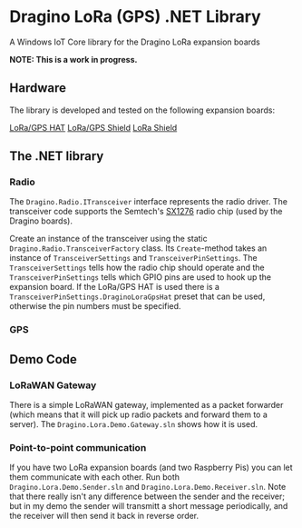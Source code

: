 # Dragino LoRa (GPS) .NET Library
A Windows IoT Core library for the Dragino LoRa expansion boards

**NOTE: This is a work in progress.**

## Hardware

The library is developed and tested on the following expansion boards:

[LoRa/GPS HAT](http://www.dragino.com/products/module/item/106-lora-gps-hat.html "Dragino's product page")
[LoRa/GPS Shield](http://www.dragino.com/products/lora/item/108-lora-gps-shield.html "Dragino's product page")
[LoRa Shield](http://www.dragino.com/products/lora/item/102-lora-shield.html "Dragino's product page")

## The .NET library

### Radio
The `Dragino.Radio.ITransceiver` interface represents the radio driver.
The transceiver code supports the Semtech's [SX1276](http://www.semtech.com/images/datasheet/sx1276_77_78_79.pdf "SX1276 Datasheet as PDF") radio chip (used by the Dragino boards).

Create an instance of the transceiver using the static `Dragino.Radio.TransceiverFactory` class. Its `Create`-method takes an instance of `TransceiverSettings` and `TransceiverPinSettings`.
The `TransceiverSettings` tells how the radio chip should operate and the `TransceiverPinSettings` tells which GPIO pins are used to hook up the expansion board. If the LoRa/GPS HAT is used there is a `TransceiverPinSettings.DraginoLoraGpsHat` preset that can be used, otherwise the pin numbers must be specified.

### GPS

## Demo Code

### LoRaWAN Gateway
There is a simple LoRaWAN gateway, implemented as a packet forwarder (which means that it will pick up radio packets and forward them to a server).
The `Dragino.Lora.Demo.Gateway.sln` shows how it is used.

### Point-to-point communication
If you have two LoRa expansion boards (and two Raspberry Pis) you can let them communicate with each other.
Run both `Dragino.Lora.Demo.Sender.sln` and `Dragino.Lora.Demo.Receiver.sln`.
Note that there really isn't any difference between the sender and the receiver; but in my demo the sender will transmitt a short message periodically, and the receiver will then send it back in reverse order.

